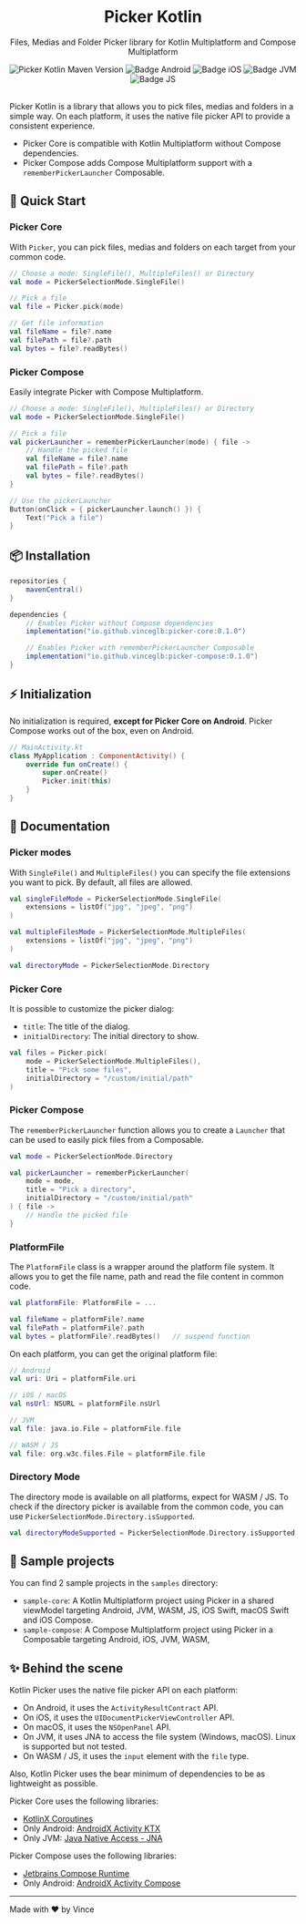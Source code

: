 <div align="center">
  <h1>Picker Kotlin</h1>
  <p>Files, Medias and Folder Picker library for Kotlin Multiplatform and Compose Multiplatform</p>

  <div>
    <img src="https://img.shields.io/maven-central/v/io.github.vinceglb/picker-core" alt="Picker Kotlin Maven Version" />
    <img src="https://img.shields.io/badge/Platform-Android-brightgreen.svg?logo=android" alt="Badge Android" />
		<img src="https://img.shields.io/badge/Platform-iOS%20%2F%20macOS-lightgrey.svg?logo=apple" alt="Badge iOS" />
		<img src="https://img.shields.io/badge/Platform-JVM-8A2BE2.svg?logo=openjdk" alt="Badge JVM" />
    <img src="https://img.shields.io/badge/Platform-WASM%20%2F%20JS-yellow.svg?logo=javascript" alt="Badge JS" />
  </div>

  <br />
</div>

Picker Kotlin is a library that allows you to pick files, medias and folders in a simple way. On each platform, it uses the native file picker API to provide a consistent experience.
- Picker Core is compatible with Kotlin Multiplatform without Compose dependencies.
- Picker Compose adds Compose Multiplatform support with a `rememberPickerLauncher` Composable.

## 🚀 Quick Start

### Picker Core

With `Picker`, you can pick files, medias and folders on each target from your common code.

```kotlin
// Choose a mode: SingleFile(), MultipleFiles() or Directory
val mode = PickerSelectionMode.SingleFile()

// Pick a file
val file = Picker.pick(mode)

// Get file information
val fileName = file?.name
val filePath = file?.path
val bytes = file?.readBytes()
```

### Picker Compose

Easily integrate Picker with Compose Multiplatform.

```kotlin
// Choose a mode: SingleFile(), MultipleFiles() or Directory
val mode = PickerSelectionMode.SingleFile()

// Pick a file
val pickerLauncher = rememberPickerLauncher(mode) { file ->
    // Handle the picked file
    val fileName = file?.name
    val filePath = file?.path
    val bytes = file?.readBytes()
}

// Use the pickerLauncher
Button(onClick = { pickerLauncher.launch() }) {
    Text("Pick a file")
}
```

## 📦 Installation

```gradle
repositories {
    mavenCentral()
}

dependencies {
    // Enables Picker without Compose dependencies
    implementation("io.github.vinceglb:picker-core:0.1.0")

    // Enables Picker with rememberPickerLauncher Composable
    implementation("io.github.vinceglb:picker-compose:0.1.0")
}
```

## ⚡ Initialization

No initialization is required, **except for Picker Core on Android**. Picker Compose works out of the box, even on Android.

```kotlin
// MainActivity.kt
class MyApplication : ComponentActivity() {
    override fun onCreate() {
        super.onCreate()
        Picker.init(this)
    }
}
```
## 📖 Documentation

### Picker modes

With `SingleFile()` and `MultipleFiles()` you can specify the file extensions you want to pick. By default, all files are allowed.

```kotlin
val singleFileMode = PickerSelectionMode.SingleFile(
    extensions = listOf("jpg", "jpeg", "png")
)

val multipleFilesMode = PickerSelectionMode.MultipleFiles(
    extensions = listOf("jpg", "jpeg", "png")
)

val directoryMode = PickerSelectionMode.Directory
```

### Picker Core

It is possible to customize the picker dialog:
- `title`: The title of the dialog.
- `initialDirectory`: The initial directory to show.

```kotlin
val files = Picker.pick(
    mode = PickerSelectionMode.MultipleFiles(),
    title = "Pick some files",
    initialDirectory = "/custom/initial/path"
)
```

### Picker Compose

The `rememberPickerLauncher` function allows you to create a `Launcher` that can be used to easily pick files from a Composable.

```kotlin
val mode = PickerSelectionMode.Directory

val pickerLauncher = rememberPickerLauncher(
    mode = mode,
    title = "Pick a directory",
    initialDirectory = "/custom/initial/path"
) { file ->
    // Handle the picked file
}
```

### PlatformFile

The `PlatformFile` class is a wrapper around the platform file system. It allows you to get the file name, path and read the file content in common code.

```kotlin
val platformFile: PlatformFile = ...

val fileName = platformFile?.name
val filePath = platformFile?.path
val bytes = platformFile?.readBytes()   // suspend function
```

On each platform, you can get the original platform file:

```kotlin
// Android
val uri: Uri = platformFile.uri

// iOS / macOS
val nsUrl: NSURL = platformFile.nsUrl

// JVM
val file: java.io.File = platformFile.file

// WASM / JS
val file: org.w3c.files.File = platformFile.file
```

### Directory Mode

The directory mode is available on all platforms, expect for WASM / JS. To check if the directory picker is available from the common code, you can use `PickerSelectionMode.Directory.isSupported`.

```kotlin
val directoryModeSupported = PickerSelectionMode.Directory.isSupported
```

## 🌱 Sample projects

You can find 2 sample projects in the `samples` directory:
- `sample-core`: A Kotlin Multiplatform project using Picker in a shared viewModel targeting Android, JVM, WASM, JS, iOS Swift, macOS Swift and iOS Compose.
- `sample-compose`: A Compose Multiplatform project using Picker in a Composable targeting Android, iOS, JVM, WASM, 

## ✨ Behind the scene

Kotlin Picker uses the native file picker API on each platform:

- On Android, it uses the `ActivityResultContract` API.
- On iOS, it uses the `UIDocumentPickerViewController` API.
- On macOS, it uses the `NSOpenPanel` API.
- On JVM, it uses JNA to access the file system (Windows, macOS). Linux is supported but not tested.
- On WASM / JS, it uses the `input` element with the `file` type.

Also, Kotlin Picker uses the bear minimum of dependencies to be as lightweight as possible. 

Picker Core uses the following libraries:
- [KotlinX Coroutines](https://github.com/Kotlin/kotlinx.coroutines)
- Only Android: [AndroidX Activity KTX](https://developer.android.com/jetpack/androidx/releases/activity)
- Only JVM: [Java Native Access - JNA](https://github.com/java-native-access/jna/tree/master)

Picker Compose uses the following libraries:
- [Jetbrains Compose Runtime](https://github.com/JetBrains/compose-multiplatform)
- Only Android: [AndroidX Activity Compose](https://developer.android.com/jetpack/androidx/releases/activity)

---

Made with ❤️ by Vince
